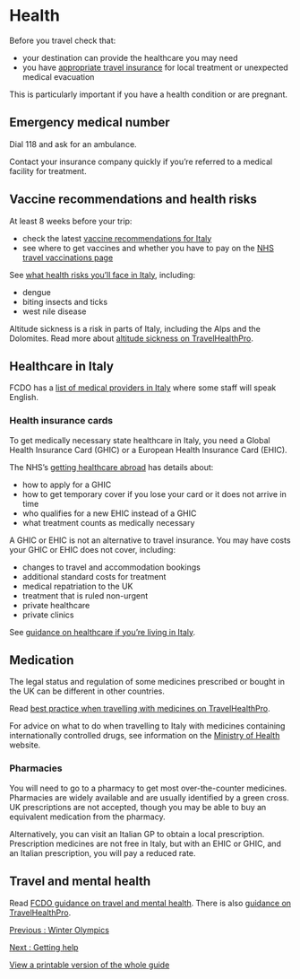 # Health

Before you travel check that:

* your destination can provide the healthcare you may need
* you have [appropriate travel insurance](https://www.gov.uk/guidance/foreign-travel-insurance) for local treatment or unexpected medical evacuation

This is particularly important if you have a health condition or are pregnant.

## Emergency medical number

Dial 118 and ask for an ambulance.

Contact your insurance company quickly if you’re referred to a medical facility for treatment.

## Vaccine recommendations and health risks

At least 8 weeks before your trip:

* check the latest [vaccine recommendations for Italy](https://travelhealthpro.org.uk/country/111/italy#Vaccine_Recommendations)
* see where to get vaccines and whether you have to pay on the [NHS travel vaccinations page](https://www.nhs.uk/conditions/travel-vaccinations/)

See [what health risks you’ll face in Italy](https://travelhealthpro.org.uk/country/111/italy#General_Information), including:

* dengue
* biting insects and ticks
* west nile disease

Altitude sickness is a risk in parts of Italy, including the Alps and the Dolomites. Read more about [altitude sickness on TravelHealthPro](https://travelhealthpro.org.uk/factsheet/26/altitude-illness).

## Healthcare in Italy

FCDO has a [list of medical providers in Italy](https://www.gov.uk/government/publications/italy-list-of-medical-facilitiespractitioners) where some staff will speak English.

### Health insurance cards

To get medically necessary state healthcare in Italy, you need a Global Health Insurance Card (GHIC) or a European Health Insurance Card (EHIC).

The NHS’s [getting healthcare abroad](https://www.nhs.uk/using-the-nhs/healthcare-abroad/apply-for-a-free-uk-global-health-insurance-card-ghic/) has details about:

* how to apply for a GHIC
* how to get temporary cover if you lose your card or it does not arrive in time
* who qualifies for a new EHIC instead of a GHIC
* what treatment counts as medically necessary

A GHIC or EHIC is not an alternative to travel insurance. You may have costs your GHIC or EHIC does not cover, including:

* changes to travel and accommodation bookings
* additional standard costs for treatment
* medical repatriation to the UK
* treatment that is ruled non-urgent
* private healthcare
* private clinics

See [guidance on healthcare if you’re living in Italy](https://www.gov.uk/guidance/healthcare-in-italy).

## Medication

The legal status and regulation of some medicines prescribed or bought in the UK can be different in other countries.

Read [best practice when travelling with medicines on TravelHealthPro](https://travelhealthpro.org.uk/factsheet/43/medicines-abroad).

For advice on what to do when travelling to Italy with medicines containing internationally controlled drugs, see information on the [Ministry of Health](https://www.salute.gov.it/new/en/tema/medicinali-stupefacenti-e-precursori-di-droghe/travelling-internationally-medicines-containing/) website.

### Pharmacies

You will need to go to a pharmacy to get most over-the-counter medicines. Pharmacies are widely available and are usually identified by a green cross. UK prescriptions are not accepted, though you may be able to buy an equivalent medication from the pharmacy.

Alternatively, you can visit an Italian GP to obtain a local prescription. Prescription medicines are not free in Italy, but with an EHIC or GHIC, and an Italian prescription, you will pay a reduced rate.

## Travel and mental health

Read [FCDO guidance on travel and mental health](https://www.gov.uk/guidance/mental-health-and-wellbeing-abroad). There is also [guidance on TravelHealthPro](https://travelhealthpro.org.uk/factsheet/85/travelling-with-mental-health-conditions).

[Previous
:
Winter Olympics](/foreign-travel-advice/italy/winter-olympics)

[Next
:
Getting help](/foreign-travel-advice/italy/getting-help)

[View a printable version of the whole guide](/foreign-travel-advice/italy/print)